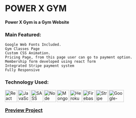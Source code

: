 # POWER X GYM
#### Power X Gym is a Gym Website

### Main Featured:
    Google Web Fonts Included.
    Gym Classes Page
    Custom CSS Animation.
    Pricing Page, from this page user can go to payment option.
    Membership form developed using react form
    Integrated Stripe payment system
    Fully Responsive

### Technology Used:
<img align="left" src="https://icongr.am/devicon/react-original-wordmark.svg?size=120&color=currentColor" alt="React" width="40" height="40"/> 
<img align="left" src="https://icongr.am/devicon/javascript-original.svg?size=122&color=currentColor" alt="JavaScript" width="40" height="40"/> 
<img align="left" src="https://icongr.am/devicon/sass-original.svg?size=122&color=currentColor" alt="SASS" width="40" height="40"/> 
<img align="left" src="https://icongr.am/devicon/nodejs-original.svg?size=120&color=currentColor" alt="Node" width="40" height="40"/> 
<img align="left" src="https://icongr.am/devicon/mongodb-original-wordmark.svg?size=122&color=currentColor" alt="MongoDB" width="40" height="40"/> 
<img align="left" src="https://icongr.am/devicon/heroku-original-wordmark.svg?size=128&color=currentColor" alt="Heroku" width="40" height="40"/> 
<img align="left" src="https://img.icons8.com/color/48/000000/google-firebase-console.png" alt="Firebase" width="40" height="40"/> 
<img align="left" src="https://img.icons8.com/fluent/50/000000/stripe.png" alt="Stripe" width="40" height="40"/>
<img align="left" src="https://cdn.buttercms.com/TioTuqhuQQugMujvl1xj" alt="Google-Analytics" width="50" height="40"/> 
<br />
<br/>

### [Preview Project](https://power-x-gym-468fb.web.app/)